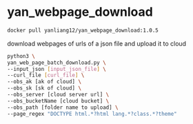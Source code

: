 # yan_webpage_download

```bash
docker pull yanliang12/yan_webpage_download:1.0.5
```


download webpages of urls of a json file and upload it to cloud

```bash
python3 \
yan_web_page_batch_download.py \
--input_json [input_json_file] \
--curl_file [curl_file] \
--obs_ak [ak of cloud] \
--obs_sk [sk of cloud] \
--obs_server [cloud server url] \
--obs_bucketName [cloud bucket] \
--obs_path [folder name to upload] \
--page_regex "DOCTYPE html.*?html lang.*?class.*?theme"
```
